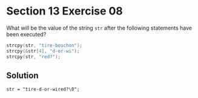 # Section 13 Exercise 08 

What will be the value of the string `str` after the following statements have been executed?
```c
strcpy(str, "tire-bouchon");
strcpy(&str[4], "d-or-wi");
strcpy(str, "red?");
```

## Solution

`str = "tire-d-or-wired?\0";`
